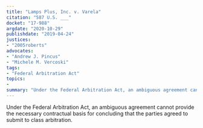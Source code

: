 ```yaml
---
title: "Lamps Plus, Inc. v. Varela"
citation: "587 U.S. ___"
docket: "17-988"
argdate: "2020-10-29"
publishdate: "2019-04-24"
justices:
- "2005roberts"
advocates:
- "Andrew J. Pincus"
- "Michele M. Vercoski"
tags:
- "Federal Arbitration Act"
topics:
-
summary: "Under the Federal Arbitration Act, an ambiguous agreement cannot provide the necessary contractual basis for concluding that the parties agreed to submit to class arbitration."
---
```

Under the Federal Arbitration Act, an ambiguous agreement cannot provide the necessary contractual basis for concluding that the parties agreed to submit to class arbitration.
